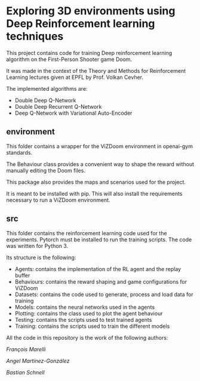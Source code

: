 # Exploring 3D environments using Deep Reinforcement learning techniques



This project contains code for training Deep reinforcement learning algorithm on the First-Person Shooter game Doom.

It was made in the context of the Theory and Methods for Reinforcement Learning lectures given at EPFL by Prof. Volkan Cevher.



The implemented algorithms are:

- Double Deep Q-Network
- Double Deep Recurrent Q-Network
- Deep Q-Network with Variational Auto-Encoder



## environment

This folder contains a wrapper for the ViZDoom environment in openai-gym standards.

The Behaviour class provides a convenient way to shape the reward without manually editing the Doom files.

This package also provides the maps and scenarios used for the project.  

It is meant to be installed with pip. This will also install the requirements necessary to run a ViZDoom environment.



## src

This folder contains the reinforcement learning code used for the experiments. Pytorch must be installed to run the training scripts. The code was written for Python 3.

Its structure is the following:

- Agents: contains the implementation of the RL agent and the replay buffer
- Behaviours: contains the reward shaping and game configurations for ViZDoom
- Datasets: contains the code used to generate, process and load data for training
- Models: contains the neural networks used in the agents
- Plotting: contains the class used to plot the agent behaviour
- Testing: contains the scripts used to test trained agents
- Training: contains the scripts used to train the different models



All the code in this repository is the work of the following authors:

*François Marelli*

*Angel Martínez-González*

*Bastian Schnell*

